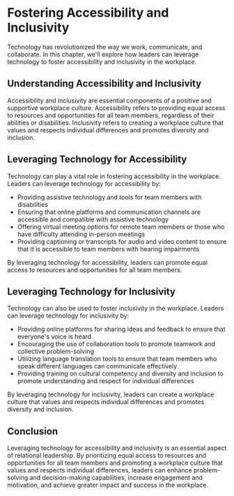 Fostering Accessibility and Inclusivity
===================================================================================================

Technology has revolutionized the way we work, communicate, and collaborate. In this chapter, we'll explore how leaders can leverage technology to foster accessibility and inclusivity in the workplace.

Understanding Accessibility and Inclusivity
-------------------------------------------

Accessibility and inclusivity are essential components of a positive and supportive workplace culture. Accessibility refers to providing equal access to resources and opportunities for all team members, regardless of their abilities or disabilities. Inclusivity refers to creating a workplace culture that values and respects individual differences and promotes diversity and inclusion.

Leveraging Technology for Accessibility
---------------------------------------

Technology can play a vital role in fostering accessibility in the workplace. Leaders can leverage technology for accessibility by:

* Providing assistive technology and tools for team members with disabilities
* Ensuring that online platforms and communication channels are accessible and compatible with assistive technology
* Offering virtual meeting options for remote team members or those who have difficulty attending in-person meetings
* Providing captioning or transcripts for audio and video content to ensure that it is accessible to team members with hearing impairments

By leveraging technology for accessibility, leaders can promote equal access to resources and opportunities for all team members.

Leveraging Technology for Inclusivity
-------------------------------------

Technology can also be used to foster inclusivity in the workplace. Leaders can leverage technology for inclusivity by:

* Providing online platforms for sharing ideas and feedback to ensure that everyone's voice is heard
* Encouraging the use of collaboration tools to promote teamwork and collective problem-solving
* Utilizing language translation tools to ensure that team members who speak different languages can communicate effectively
* Providing training on cultural competency and diversity and inclusion to promote understanding and respect for individual differences

By leveraging technology for inclusivity, leaders can create a workplace culture that values and respects individual differences and promotes diversity and inclusion.

Conclusion
----------

Leveraging technology for accessibility and inclusivity is an essential aspect of relational leadership. By prioritizing equal access to resources and opportunities for all team members and promoting a workplace culture that values and respects individual differences, leaders can enhance problem-solving and decision-making capabilities, increase engagement and motivation, and achieve greater impact and success in the workplace.

